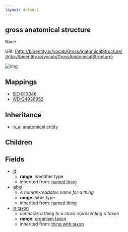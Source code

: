 ```yaml
---
layout: default
---
```


## gross anatomical structure


None

URI: [http://bioentity.io/vocab/GrossAnatomicalStructure](http://bioentity.io/vocab/GrossAnatomicalStructure)


![img](http://yuml.me/diagram/nofunky/class/%5Banatomical%20entity%5D%5E-%5Bgross%20anatomical%20structure%5D%2C%20%5Bgross%20anatomical%20structure%5D-in%20taxon%20%3E%5Borganism%20taxon%5D%2C%20%5Bontology%20class%5D%5E-%5Borganism%20taxon%5D)
## Mappings

 * [SIO:010046](http://semanticscience.org/resource/SIO_010046)
 * [WD:Q4936952](http://purl.obolibrary.org/obo/WD_Q4936952)

## Inheritance

 *  is_a: [anatomical entity](AnatomicalEntity.html)

## Children



## Fields

 * [id](id.html)
    * __range__: identifier type
    * inherited from: [named thing](NamedThing.html)
 * [label](label.html)
    * _A human-readable name for a thing_
    * __range__: label type
    * inherited from: [named thing](NamedThing.html)
 * [in taxon](in_taxon.html)
    * _connects a thing to a class representing a taxon_
    * __range__: [organism taxon](OrganismTaxon.html)
    * inherited from: [thing with taxon](ThingWithTaxon.html)
